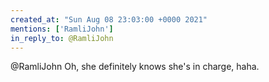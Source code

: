 ```yaml
---
created_at: "Sun Aug 08 23:03:00 +0000 2021"
mentions: ['RamliJohn']
in_reply_to: @RamliJohn
---
```


@RamliJohn Oh, she definitely knows she's in charge, haha.